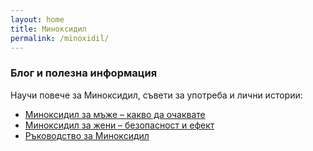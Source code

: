 ```yaml
---
layout: home
title: Миноксидил
permalink: /minoxidil/
---
```


### Блог и полезна информация

Научи повече за Миноксидил, съвети за употреба и лични истории:  

- [Миноксидил за мъже – какво да очаквате](/minoxidilbg/minoxidil-za-mazhe/)  
- [Миноксидил за жени – безопасност и ефект](/2025-08-25-minoxidil-za-zheni.markdown.markdown)   
- [Ръководство за Миноксидил](/2025-08-25-rukovodstvo-minoxidil.mad)  
